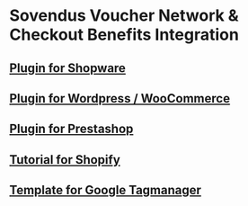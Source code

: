 # Sovendus Voucher Network & Checkout Benefits Integration

## [Plugin for Shopware ](https://github.com/Sovendus-GmbH/Sovendus-Shopware-Voucher-Network-and-Checkout-Benefits-Plugin)

## [Plugin for Wordpress / WooCommerce ](https://github.com/Sovendus-GmbH/Sovendus-Wordpress-WooCommerce-Voucher-Network-and-Checkout-Benefits-Plugin)

## [Plugin for Prestashop ](https://github.com/Sovendus-GmbH/Sovendus-Wordpress-WooCommerce-Voucher-Network-and-Checkout-Benefits-Plugin)

## [Tutorial for Shopify ](https://github.com/Sovendus-GmbH/Sovendus-Wordpress-WooCommerce-Voucher-Network-and-Checkout-Benefits-Plugin)


## [Template for Google Tagmanager ](https://github.com/Sovendus-GmbH/Sovendus-GTM-v2)

